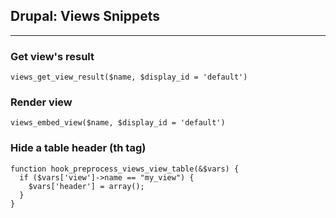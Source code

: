 ## Drupal: Views Snippets
- - -
### Get view's result
`views_get_view_result($name, $display_id = 'default')`

### Render view
`views_embed_view($name, $display_id = 'default')`

### Hide a table header (**th** tag)
    function hook_preprocess_views_view_table(&$vars) {
      if ($vars['view']->name == "my_view") {
        $vars['header'] = array();
      }
    }
